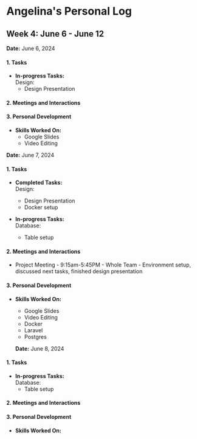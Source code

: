 # Angelina's Personal Log

## Week 4: June 6 - June 12

**Date:** June 6, 2024

#### 1. Tasks
- **In-progress Tasks:**
<br>Design: 
  - Design Presentation
    
#### 2. Meetings and Interactions

#### 3. Personal Development
- **Skills Worked On:**
  - Google Slides
  - Video Editing

 **Date:** June 7, 2024

#### 1. Tasks
- **Completed Tasks:**
  <br>Design: 
  - Design Presentation
  - Docker setup
  
- **In-progress Tasks:**
<br>Database: 
  - Table setup
    
#### 2. Meetings and Interactions
- Project Meeting - 9:15am-5:45PM - Whole Team - Environment setup, discussed next tasks, finished design presentation

#### 3. Personal Development
- **Skills Worked On:**
  - Google Slides
  - Video Editing
  - Docker
  - Laravel
  - Postgres

  **Date:** June 8, 2024
  
#### 1. Tasks 
- **In-progress Tasks:**
<br>Database: 
  - Table setup
    
#### 2. Meetings and Interactions

#### 3. Personal Development
- **Skills Worked On:**
